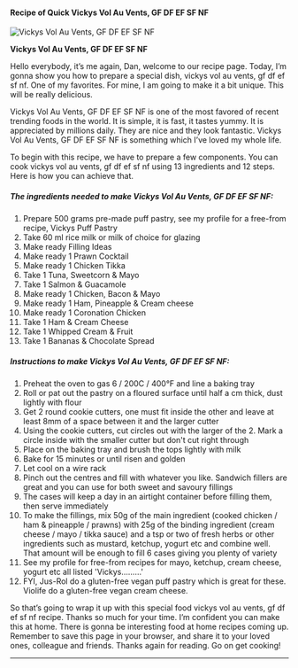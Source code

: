             

#### Recipe of Quick Vickys Vol Au Vents, GF DF EF SF NF

![Vickys Vol Au Vents, GF DF EF SF NF](https://img-global.cpcdn.com/recipes/4789380065525760/751x532cq70/vickys-vol-au-vents-gf-df-ef-sf-nf-recipe-main-photo.jpg)

**Vickys Vol Au Vents, GF DF EF SF NF**

Hello everybody, it’s me again, Dan, welcome to our recipe page. Today, I’m gonna show you how to prepare a special dish, vickys vol au vents, gf df ef sf nf. One of my favorites. For mine, I am going to make it a bit unique. This will be really delicious.

Vickys Vol Au Vents, GF DF EF SF NF is one of the most favored of recent trending foods in the world. It is simple, it is fast, it tastes yummy. It is appreciated by millions daily. They are nice and they look fantastic. Vickys Vol Au Vents, GF DF EF SF NF is something which I’ve loved my whole life.

To begin with this recipe, we have to prepare a few components. You can cook vickys vol au vents, gf df ef sf nf using 13 ingredients and 12 steps. Here is how you can achieve that.

##### The ingredients needed to make Vickys Vol Au Vents, GF DF EF SF NF:

1.  Prepare 500 grams pre-made puff pastry, see my profile for a free-from recipe, Vickys Puff Pastry
2.  Take 60 ml rice milk or milk of choice for glazing
3.  Make ready Filling Ideas
4.  Make ready 1 Prawn Cocktail
5.  Make ready 1 Chicken Tikka
6.  Take 1 Tuna, Sweetcorn & Mayo
7.  Take 1 Salmon & Guacamole
8.  Make ready 1 Chicken, Bacon & Mayo
9.  Make ready 1 Ham, Pineapple & Cream cheese
10.  Make ready 1 Coronation Chicken
11.  Take 1 Ham & Cream Cheese
12.  Take 1 Whipped Cream & Fruit
13.  Take 1 Bananas & Chocolate Spread

##### Instructions to make Vickys Vol Au Vents, GF DF EF SF NF:

1.  Preheat the oven to gas 6 / 200C / 400°F and line a baking tray
2.  Roll or pat out the pastry on a floured surface until half a cm thick, dust lightly with flour
3.  Get 2 round cookie cutters, one must fit inside the other and leave at least 8mm of a space between it and the larger cutter
4.  Using the cookie cutters, cut circles out with the larger of the 2. Mark a circle inside with the smaller cutter but don't cut right through
5.  Place on the baking tray and brush the tops lightly with milk
6.  Bake for 15 minutes or until risen and golden
7.  Let cool on a wire rack
8.  Pinch out the centres and fill with whatever you like. Sandwich fillers are great and you can use for both sweet and savoury fillings
9.  The cases will keep a day in an airtight container before filling them, then serve immediately
10.  To make the fillings, mix 50g of the main ingredient (cooked chicken / ham & pineapple / prawns) with 25g of the binding ingredient (cream cheese / mayo / tikka sauce) and a tsp or two of fresh herbs or other ingredients such as mustard, ketchup, yogurt etc and combine well. That amount will be enough to fill 6 cases giving you plenty of variety
11.  See my profile for free-from recipes for mayo, ketchup, cream cheese, yogurt etc all listed 'Vickys………'
12.  FYI, Jus-Rol do a gluten-free vegan puff pastry which is great for these. Violife do a gluten-free vegan cream cheese.

So that’s going to wrap it up with this special food vickys vol au vents, gf df ef sf nf recipe. Thanks so much for your time. I’m confident you can make this at home. There is gonna be interesting food at home recipes coming up. Remember to save this page in your browser, and share it to your loved ones, colleague and friends. Thanks again for reading. Go on get cooking!

* * *